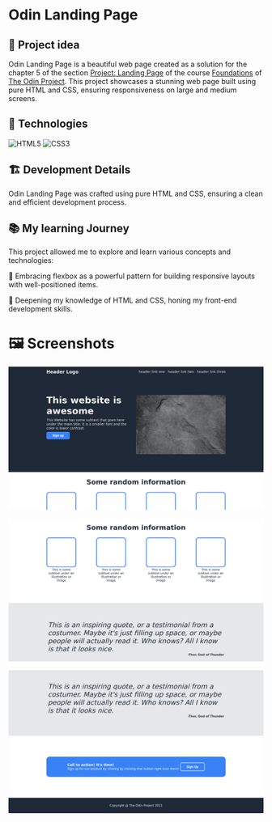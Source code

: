 # Odin Landing Page

## 📌  Project idea

Odin Landing Page is a beautiful web page created as a solution for the chapter 5 of the section [Project: Landing Page](https://www.theodinproject.com/lessons/foundations-landing-page) of the course [Foundations](https://www.theodinproject.com/paths/foundations/courses/foundations) of [The Odin Project](theodinproject.com). This project showcases a stunning web page built using pure HTML and CSS, ensuring responsiveness on large and medium screens.

## 🔧 Technologies

![HTML5](https://img.shields.io/badge/html5-%23E34F26.svg?style=for-the-badge&logo=html5&logoColor=white)
![CSS3](https://img.shields.io/badge/css3-%231572B6.svg?style=for-the-badge&logo=css3&logoColor=white)

## 🏗️ Development Details

Odin Landing Page was crafted using pure HTML and CSS, ensuring a clean and efficient development process.

## 📚 My learning Journey

This project allowed me to explore and learn various concepts and technologies:

📌 Embracing flexbox as a powerful pattern for building responsive layouts with well-positioned items.

📌 Deepening my knowledge of HTML and CSS, honing my front-end development skills.

# 🖼️ Screenshots

![Header](img/screenshots/1.png)

![Main part of website](img/screenshots/2.png)

![Footer](img/screenshots/3.png)
